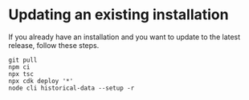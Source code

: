 # Updating an existing installation

If you already have an installation and you want to update to the latest
release, follow these steps.

    git pull
    npm ci
    npx tsc
    npx cdk deploy '*'
    node cli historical-data --setup -r
